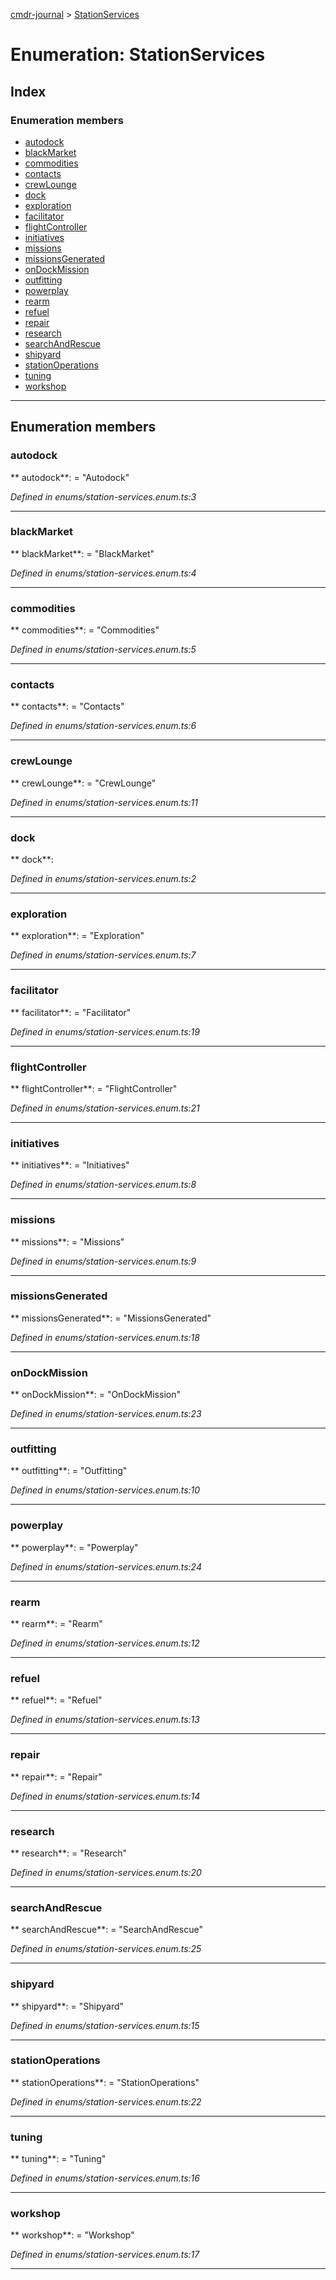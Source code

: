 [cmdr-journal](../README.md) > [StationServices](../enums/stationservices.md)



# Enumeration: StationServices

## Index

### Enumeration members

* [autodock](stationservices.md#autodock)
* [blackMarket](stationservices.md#blackmarket)
* [commodities](stationservices.md#commodities)
* [contacts](stationservices.md#contacts)
* [crewLounge](stationservices.md#crewlounge)
* [dock](stationservices.md#dock)
* [exploration](stationservices.md#exploration)
* [facilitator](stationservices.md#facilitator)
* [flightController](stationservices.md#flightcontroller)
* [initiatives](stationservices.md#initiatives)
* [missions](stationservices.md#missions)
* [missionsGenerated](stationservices.md#missionsgenerated)
* [onDockMission](stationservices.md#ondockmission)
* [outfitting](stationservices.md#outfitting)
* [powerplay](stationservices.md#powerplay)
* [rearm](stationservices.md#rearm)
* [refuel](stationservices.md#refuel)
* [repair](stationservices.md#repair)
* [research](stationservices.md#research)
* [searchAndRescue](stationservices.md#searchandrescue)
* [shipyard](stationservices.md#shipyard)
* [stationOperations](stationservices.md#stationoperations)
* [tuning](stationservices.md#tuning)
* [workshop](stationservices.md#workshop)



---
## Enumeration members
<a id="autodock"></a>

###  autodock

** autodock**:    = "Autodock"

*Defined in enums/station-services.enum.ts:3*





___

<a id="blackmarket"></a>

###  blackMarket

** blackMarket**:    = "BlackMarket"

*Defined in enums/station-services.enum.ts:4*





___

<a id="commodities"></a>

###  commodities

** commodities**:    = "Commodities"

*Defined in enums/station-services.enum.ts:5*





___

<a id="contacts"></a>

###  contacts

** contacts**:    = "Contacts"

*Defined in enums/station-services.enum.ts:6*





___

<a id="crewlounge"></a>

###  crewLounge

** crewLounge**:    = "CrewLounge"

*Defined in enums/station-services.enum.ts:11*





___

<a id="dock"></a>

###  dock

** dock**:   

*Defined in enums/station-services.enum.ts:2*





___

<a id="exploration"></a>

###  exploration

** exploration**:    = "Exploration"

*Defined in enums/station-services.enum.ts:7*





___

<a id="facilitator"></a>

###  facilitator

** facilitator**:    = "Facilitator"

*Defined in enums/station-services.enum.ts:19*





___

<a id="flightcontroller"></a>

###  flightController

** flightController**:    = "FlightController"

*Defined in enums/station-services.enum.ts:21*





___

<a id="initiatives"></a>

###  initiatives

** initiatives**:    = "Initiatives"

*Defined in enums/station-services.enum.ts:8*





___

<a id="missions"></a>

###  missions

** missions**:    = "Missions"

*Defined in enums/station-services.enum.ts:9*





___

<a id="missionsgenerated"></a>

###  missionsGenerated

** missionsGenerated**:    = "MissionsGenerated"

*Defined in enums/station-services.enum.ts:18*





___

<a id="ondockmission"></a>

###  onDockMission

** onDockMission**:    = "OnDockMission"

*Defined in enums/station-services.enum.ts:23*





___

<a id="outfitting"></a>

###  outfitting

** outfitting**:    = "Outfitting"

*Defined in enums/station-services.enum.ts:10*





___

<a id="powerplay"></a>

###  powerplay

** powerplay**:    = "Powerplay"

*Defined in enums/station-services.enum.ts:24*





___

<a id="rearm"></a>

###  rearm

** rearm**:    = "Rearm"

*Defined in enums/station-services.enum.ts:12*





___

<a id="refuel"></a>

###  refuel

** refuel**:    = "Refuel"

*Defined in enums/station-services.enum.ts:13*





___

<a id="repair"></a>

###  repair

** repair**:    = "Repair"

*Defined in enums/station-services.enum.ts:14*





___

<a id="research"></a>

###  research

** research**:    = "Research"

*Defined in enums/station-services.enum.ts:20*





___

<a id="searchandrescue"></a>

###  searchAndRescue

** searchAndRescue**:    = "SearchAndRescue"

*Defined in enums/station-services.enum.ts:25*





___

<a id="shipyard"></a>

###  shipyard

** shipyard**:    = "Shipyard"

*Defined in enums/station-services.enum.ts:15*





___

<a id="stationoperations"></a>

###  stationOperations

** stationOperations**:    = "StationOperations"

*Defined in enums/station-services.enum.ts:22*





___

<a id="tuning"></a>

###  tuning

** tuning**:    = "Tuning"

*Defined in enums/station-services.enum.ts:16*





___

<a id="workshop"></a>

###  workshop

** workshop**:    = "Workshop"

*Defined in enums/station-services.enum.ts:17*





___


